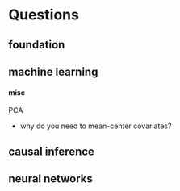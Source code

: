 # Questions

## foundation


## machine learning


#### misc

PCA
- why do you need to mean-center covariates?


## causal inference


## neural networks